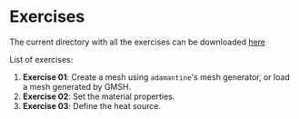 Exercises
=========
The current directory with all the exercises can be downloaded
[here](https://download-directory.github.io/?url=https://github.com/adamantine-sim/adamantine-tutorials/tree/master/Exercises)

List of  exercises:

1. **Exercise 01**: Create a mesh using `adamantine`'s mesh generator, or load a
   mesh generated by GMSH.
2. **Exercise 02**: Set the material properties.
3. **Exercise 03**: Define the heat source.
